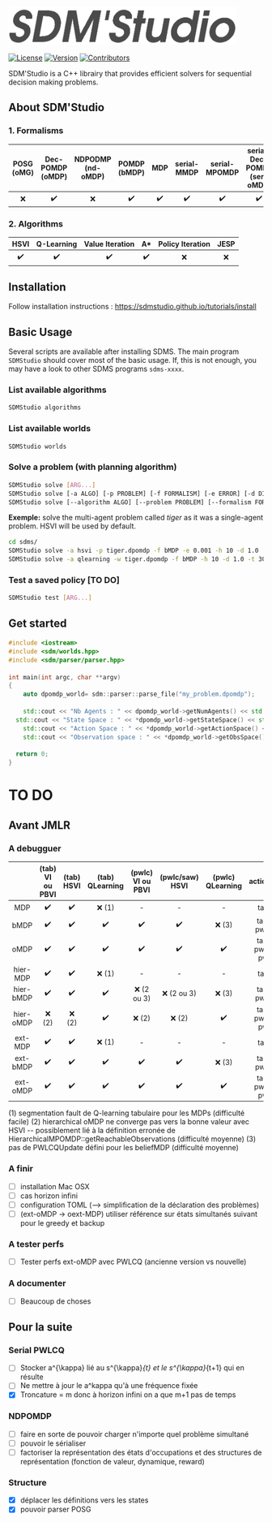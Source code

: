 <img alt="SDMS'Studio" src="https://raw.githubusercontent.com/SDMStudio/sdms/develop/docs/sdms-icon-gray.png" width="450">

[![License](https://img.shields.io/github/license/sdmstudio/sdms)](https://github.com/SDMStudio/sdms/blob/main/LICENSE)
[![Version](https://img.shields.io/github/v/tag/sdmstudio/sdms)](https://github.com/SDMStudio/sdms/tags)
[![Contributors](https://img.shields.io/github/contributors-anon/sdmstudio/sdms)](https://github.com/SDMStudio/sdms/graphs/contributors)


SDM'Studio is a C++ librairy that provides efficient solvers for sequential decision making problems.

## About SDM'Studio

### 1. Formalisms

| POSG (oMG) |  Dec-POMDP (oMDP)  | NDPODMP  (nd-oMDP) |    POMDP (bMDP)    |        MDP         |    serial-MMDP     |   serial-MPOMDP    | serial-Dec-POMDP (ser-oMDP) |
| :--------: | :----------------: | :----------------: | :----------------: | :----------------: | :----------------: | :----------------: | :-------------------------: |
|    :x:     | :heavy_check_mark: |        :x:         | :heavy_check_mark: | :heavy_check_mark: | :heavy_check_mark: | :heavy_check_mark: |     :heavy_check_mark:      |

### 2. Algorithms

|        HSVI        |     Q-Learning     |  Value Iteration   |         A*         | Policy Iteration | JESP  |
| :----------------: | :----------------: | :----------------: | :----------------: | :--------------: | :---: |
| :heavy_check_mark: | :heavy_check_mark: | :heavy_check_mark: | :heavy_check_mark: |       :x:        |  :x:  |


## Installation

Follow installation instructions : https://sdmstudio.github.io/tutorials/install 

## Basic Usage

Several scripts are available after installing SDMS. The main program `SDMStudio` should cover most of the basic usage. If, this is not enough, you may have a look to other SDMS programs `sdms-xxxx`.

### List available algorithms
```bash
SDMStudio algorithms
```

### List available worlds
```bash
SDMStudio worlds
```

### Solve a problem (with planning algorithm)
```bash
SDMStudio solve [ARG...]
SDMStudio solve [-a ALGO] [-p PROBLEM] [-f FORMALISM] [-e ERROR] [-d DISCOUNT] [-h HORIZON] [-t TRIALS] [-n EXP_NAME]
SDMStudio solve [--algorithm ALGO] [--problem PROBLEM] [--formalism FORMALISM] [--error ERROR] [--discount DISCOUNT] [--horizon HORIZON] [--trials TRIALS] [--name EXP_NAME]
```
**Exemple:** solve the multi-agent problem called *tiger* as it was a single-agent problem. HSVI will be used by default. 
```bash
cd sdms/
SDMStudio solve -a hsvi -p tiger.dpomdp -f bMDP -e 0.001 -h 10 -d 1.0
SDMStudio solve -a qlearning -w tiger.dpomdp -f bMDP -h 10 -d 1.0 -t 30000 
```

### Test a saved policy [TO DO]
```bash
SDMStudio test [ARG...]
```

## Get started

```cpp
#include <iostream>
#include <sdm/worlds.hpp>
#include <sdm/parser/parser.hpp>

int main(int argc, char **argv)
{
	auto dpomdp_world= sdm::parser::parse_file("my_problem.dpomdp");
  
	std::cout << "Nb Agents : " << dpomdp_world->getNumAgents() << std::endl;
  std::cout << "State Space : " << *dpomdp_world->getStateSpace() << std::endl;
	std::cout << "Action Space : " << *dpomdp_world->getActionSpace() << std::endl;
	std::cout << "Observation space : " << *dpomdp_world->getObsSpace() << std::endl;

  return 0;
}
```

# TO DO

## Avant JMLR

### A debugguer

|           |  (tab) VI ou PBVI  |     (tab) HSVI     |  (tab) QLearning   | (pwlc) VI ou PBVI  |  (pwlc/saw) HSVI   |  (pwlc) QLearning  |           action_selection           |
| :-------: | :----------------: | :----------------: | :----------------: | :----------------: | :----------------: | :----------------: | :----------------------------------: |
|    MDP    | :heavy_check_mark: | :heavy_check_mark: |      :x: (1)       |         -          |         -          |         -          |              tab-exhaus              |
|   bMDP    | :heavy_check_mark: | :heavy_check_mark: | :heavy_check_mark: | :heavy_check_mark: | :heavy_check_mark: |      :x: (3)       |       tab-exhaus, pwlc-exhaus        |
|   oMDP    | :heavy_check_mark: | :heavy_check_mark: | :heavy_check_mark: | :heavy_check_mark: | :heavy_check_mark: | :heavy_check_mark: |  tab-exhaus, pwlc-exhaus, pwlc-wscp  |
| hier-MDP  | :heavy_check_mark: | :heavy_check_mark: |      :x: (1)       |         -          |         -          |         -          |              tab-exhaus              |
| hier-bMDP | :heavy_check_mark: | :heavy_check_mark: | :heavy_check_mark: |      :x: (2 ou 3)       |      :x: (2 ou 3)       |      :x: (3)       |       tab-exhaus, pwlc-exhaus        |
| hier-oMDP |      :x: (2)       |      :x: (2)       | :heavy_check_mark: |      :x: (2)       |      :x: (2)       | :heavy_check_mark: |  tab-exhaus, pwlc-exhaus, pwlc-wscp  |
|  ext-MDP  | :heavy_check_mark: | :heavy_check_mark: |      :x: (1)       |         -          |         -          |         -          |              tab-exhaus              |
| ext-bMDP  | :heavy_check_mark: | :heavy_check_mark: | :heavy_check_mark: | :heavy_check_mark: | :heavy_check_mark: |      :x: (3)       |       tab-exhaus, pwlc-exhaus        |
| ext-oMDP  | :heavy_check_mark: | :heavy_check_mark: | :heavy_check_mark: | :heavy_check_mark: | :heavy_check_mark: | :heavy_check_mark: | tab-exhaus, pwlc-exhaus, pwlc-serial |

(1) segmentation fault de Q-learning tabulaire pour les MDPs (difficulté facile)
(2) hierarchical oMDP ne converge pas vers la bonne valeur avec HSVI -- possiblement lié à la définition erronée de HierarchicalMPOMDP::getReachableObservations (difficulté moyenne)
(3) pas de PWLCQUpdate défini pour les beliefMDP (difficulté moyenne)


### A finir
- [ ] installation Mac OSX 
- [ ] cas horizon infini 
- [ ] configuration TOML (--> simplification de la déclaration des problèmes)
- [ ] (ext-oMDP -> oext-MDP) utiliser référence sur états simultanés suivant pour le greedy et backup

### A tester perfs

- [ ] Tester perfs ext-oMDP avec PWLCQ (ancienne version vs nouvelle)

### A documenter
- [ ] Beaucoup de choses 

## Pour la suite

### Serial PWLCQ
<!-- - [] Garder état simultané lié à l'état séquentialisé
- [] Faire équivalence sur l'état simultané -->
- [ ] Stocker a^{\kappa} lié au s^{\kappa}_{t} et le s^{\kappa}_{t+1} qui en résulte
- [ ] Ne mettre à jour le a^kappa qu'à une fréquence fixée
- [x] Troncature = m donc à horizon infini on a que m+1 pas de temps 

### NDPOMDP
- [ ] faire en sorte de pouvoir charger n'importe quel problème simultané 
- [ ] pouvoir le sérialiser
- [ ] factoriser la représentation des états d'occupations et des structures de représentation (fonction de valeur, dynamique, reward)

### Structure 
- [x] déplacer les définitions vers les states
- [x] pouvoir parser POSG
